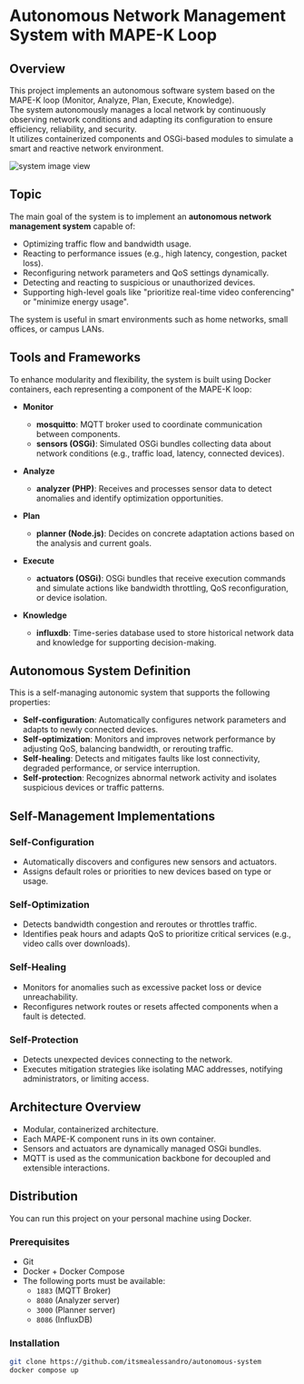 # Autonomous Network Management System with MAPE-K Loop

## Overview

This project implements an autonomous software system based on the MAPE-K loop (Monitor, Analyze, Plan, Execute, Knowledge).  
The system autonomously manages a local network by continuously observing network conditions and adapting its configuration to ensure efficiency, reliability, and security.  
It utilizes containerized components and OSGi-based modules to simulate a smart and reactive network environment.

![system image view](file:///home/alessandro/Desktop/Università/magistrale/1_anno/as/autonomous-system/mape-k.png?msec=1744634057812)

## Topic

The main goal of the system is to implement an **autonomous network management system** capable of:

- Optimizing traffic flow and bandwidth usage.
- Reacting to performance issues (e.g., high latency, congestion, packet loss).
- Reconfiguring network parameters and QoS settings dynamically.
- Detecting and reacting to suspicious or unauthorized devices.
- Supporting high-level goals like "prioritize real-time video conferencing" or "minimize energy usage".

The system is useful in smart environments such as home networks, small offices, or campus LANs.

## Tools and Frameworks

To enhance modularity and flexibility, the system is built using Docker containers, each representing a component of the MAPE-K loop:

- **Monitor**
  - **mosquitto**: MQTT broker used to coordinate communication between components.
  - **sensors (OSGi)**: Simulated OSGi bundles collecting data about network conditions (e.g., traffic load, latency, connected devices).
  
- **Analyze**
  - **analyzer (PHP)**: Receives and processes sensor data to detect anomalies and identify optimization opportunities.
  
- **Plan**
  - **planner (Node.js)**: Decides on concrete adaptation actions based on the analysis and current goals.
  
- **Execute**
  - **actuators (OSGi)**: OSGi bundles that receive execution commands and simulate actions like bandwidth throttling, QoS reconfiguration, or device isolation.

- **Knowledge**
  - **influxdb**: Time-series database used to store historical network data and knowledge for supporting decision-making.

## Autonomous System Definition

This is a self-managing autonomic system that supports the following properties:

- **Self-configuration**: Automatically configures network parameters and adapts to newly connected devices.
- **Self-optimization**: Monitors and improves network performance by adjusting QoS, balancing bandwidth, or rerouting traffic.
- **Self-healing**: Detects and mitigates faults like lost connectivity, degraded performance, or service interruption.
- **Self-protection**: Recognizes abnormal network activity and isolates suspicious devices or traffic patterns.

## Self-Management Implementations

### Self-Configuration

- Automatically discovers and configures new sensors and actuators.
- Assigns default roles or priorities to new devices based on type or usage.

### Self-Optimization

- Detects bandwidth congestion and reroutes or throttles traffic.
- Identifies peak hours and adapts QoS to prioritize critical services (e.g., video calls over downloads).

### Self-Healing

- Monitors for anomalies such as excessive packet loss or device unreachability.
- Reconfigures network routes or resets affected components when a fault is detected.

### Self-Protection

- Detects unexpected devices connecting to the network.
- Executes mitigation strategies like isolating MAC addresses, notifying administrators, or limiting access.

## Architecture Overview

- Modular, containerized architecture.
- Each MAPE-K component runs in its own container.
- Sensors and actuators are dynamically managed OSGi bundles.
- MQTT is used as the communication backbone for decoupled and extensible interactions.

## Distribution

You can run this project on your personal machine using Docker.

### Prerequisites

- Git
- Docker + Docker Compose
- The following ports must be available:
  - `1883` (MQTT Broker)
  - `8080` (Analyzer server)
  - `3000` (Planner server)
  - `8086` (InfluxDB)

### Installation

```bash
git clone https://github.com/itsmealessandro/autonomous-system
docker compose up
